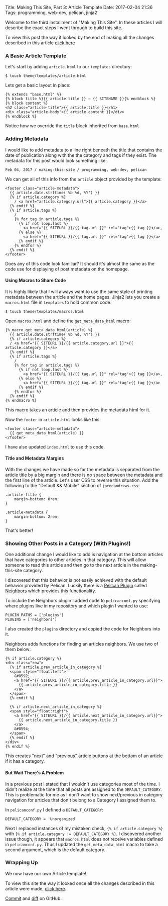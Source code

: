 Title: Making This Site, Part 3: Article Template
Date: 2017-02-04 21:36
Tags: programming, web-dev, pelican, jinja2

Welcome to the third installment of "Making This Site". In these articles I will describe the exact steps I went through to build this site. 

To view this post the way it looked by the end of making all the changes described in this article [click here]()

### A Basic Article Template

Let's start by adding `article.html` to our `templates` directory:

	$ touch theme/templates/article.html

Lets get a basic layout in place:

	{% extends "base.html" %}
	{% block title %}{{ article.title }} — {{ SITENAME }}{% endblock %}
	{% block content %}
	<h2 class="article-title">{{ article.title }}</h1>
	<div class="article-body">{{ article.content }}</div>
	{% endblock %}

Notice how we override the `title` block inherited from `base.html`

### Adding Metadata

I would like to add metadata to a line right beneath the title that contains the date of publication along with the the category and tags if they exist. The metadata for this post would look something like:

	Feb 04, 2017 / making-this-site / programming, web-dev, pelican

We can get all of this info from the `article` object provided by the template:

    <footer class="article-metadata">
      {{ article.date.strftime('%b %d, %Y') }}
      {% if article.category %}
        / <a href="article.category.url">{{ article.category }}</a>
      {% endif %}
      {% if article.tags %}
        /
        {% for tag in article.tags %}
          {% if not loop.last %}
            <a href="{{ SITEURL }}/{{ tag.url }}" rel="tag">{{ tag }}</a>,
          {% else %}
            <a href="{{ SITEURL }}/{{ tag.url }}" rel="tag">{{ tag }}</a>
          {% endif %}
        {% endfor %}
      {% endif %}
    </footer>

Does any of this code look familiar? It should it's almost the same as the code use for displaying of post metadata on the homepage.

#### Using Macros to Share Code

It is highly likely that I will always want to use the same style of printing metadata between the article and the home pages. Jinja2 lets you create a `macros.html` file in `templates` to hold common code.

	$ touch theme/templates/macros.html

Open `macros.html` and define the `get_meta_data_html` macro:

    {% macro get_meta_data_html(article) %}
      {{ article.date.strftime('%b %d, %Y') }}
      {% if article.category %}
      / <a href="{{ SITEURL }}/{{ article.category.url }}">{{ article.category }}</a>
      {% endif %}
      {% if article.tags %}
        /
        {% for tag in article.tags %}
          {% if not loop.last %}
            <a href="{{ SITEURL }}/{{ tag.url }}" rel="tag">{{ tag }}</a>,
          {% else %}
            <a href="{{ SITEURL }}/{{ tag.url }}" rel="tag">{{ tag }}</a>
          {% endif %}
        {% endfor %}
      {% endif %}
    {% endmacro %}

This macro takes an article and then provides the metadata html for it.

Now the `footer` in `article.html` looks like this:

    <footer class="article-metadata">
      {{ get_meta_data_html(article) }}
    </footer>

I have also updated `index.html` to use this code.

#### Title and Metadata Margins

With the changes we have made so far the metadata is separated from the article title by a big margin and there is no space between the metadata and the first line of the article. Let's user CSS to reverse this situation. Add the following to the "Default && Mobile" section of `jaredandrews.css`:

	.article-title {
		margin-bottom: 0rem;
	}

	.article-metadata {
		margin-bottom: 2rem;
	}

That's better!

### Showing Other Posts in a Category (With Plugins!)

One additional change I would like to add is navigation at the bottom articles that have categories to other articles in that category. This will allow someone to read this article and then go to the next article in the making-this-site category.

I discovered that this behavior is not easily achieved with the default behavior provided by Pelican. Luckily there is a [Pelican Plugin](https://github.com/getpelican/pelican-plugins) called [Neighbors](https://github.com/getpelican/pelican-plugins/tree/master/neighbors) which provides this functionality.

To include the Neighbors plugin I added code to `pelicanconf.py` specifying where plugins live in my repository and which plugin I wanted to use:

	PLUGIN_PATHS = ['plugins']
	PLUGINS = ['neighbors']

I also created the `plugins` directory and copied the code for Neighbors into it.

Neighbors adds functions for finding an articles neighbors. We use two of them below:

    {% if article.category %}
    <div class="row"> 
      {% if article.prev_article_in_category %}
      <span style="float:left">
        &#8592;
        <a href="{{ SITEURL }}/{{ article.prev_article_in_category.url}}">
          {{ article.prev_article_in_category.title }}
        </a>
      </span>
      {% endif %}
    
      {% if article.next_article_in_category %}
      <span style="float:right">
        <a href="{{ SITEURL }}/{{ article.next_article_in_category.url}}">
          {{ article.next_article_in_category.title }}
        </a>
        &#8594;
      </span>
      {% endif %}
    </div>
    {% endif %}

This creates "next" and "previous" article buttons at the bottom of an article if it has a category.

#### But Wait There's A Problem

In a previous post I stated that I wouldn't use categories most of the time. I didn't realize at the time that all posts are assigned to the `DEFAULT_CATEGORY`. This is problematic for me as I don't want to show next/previous in category navigation for articles that don't belong to a Category I assigned them to.

In `pelicanconf.py` I defined a `DEFAULT_CATEGORY`:

    DEFAULT_CATEGORY = 'Unorganized'

Next I replaced instances of my mistaken check, `{% if article.category %}` with `{% if article.category != DEFAULT_CATEGORY %}`. I discovered another issue though, it appears that `macros.html` does not receive variables defined in `pelicanconf.py`. Thus I updated the `get_meta_data_html` macro to take a second argument, which is the default category.

### Wrapping Up

We now have our own Article template!



To view this site the way it looked once all the changes described in this article were made, [click here](/making-this-site-rendered/03).

[Commit]() and [diff]() on GitHub.
  
